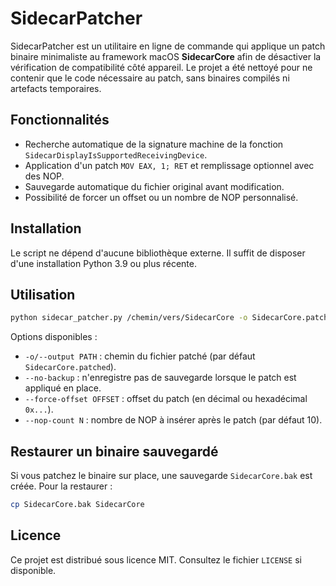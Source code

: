 # SidecarPatcher

SidecarPatcher est un utilitaire en ligne de commande qui applique un patch binaire
minimaliste au framework macOS **SidecarCore** afin de désactiver la vérification de
compatibilité côté appareil. Le projet a été nettoyé pour ne contenir que le code
nécessaire au patch, sans binaires compilés ni artefacts temporaires.

## Fonctionnalités

- Recherche automatique de la signature machine de la fonction
  `SidecarDisplayIsSupportedReceivingDevice`.
- Application d'un patch `MOV EAX, 1; RET` et remplissage optionnel avec des NOP.
- Sauvegarde automatique du fichier original avant modification.
- Possibilité de forcer un offset ou un nombre de NOP personnalisé.

## Installation

Le script ne dépend d'aucune bibliothèque externe. Il suffit de disposer d'une
installation Python 3.9 ou plus récente.

## Utilisation

```bash
python sidecar_patcher.py /chemin/vers/SidecarCore -o SidecarCore.patched
```

Options disponibles :

- `-o/--output PATH` : chemin du fichier patché (par défaut `SidecarCore.patched`).
- `--no-backup` : n'enregistre pas de sauvegarde lorsque le patch est appliqué en place.
- `--force-offset OFFSET` : offset du patch (en décimal ou hexadécimal `0x...`).
- `--nop-count N` : nombre de NOP à insérer après le patch (par défaut 10).

## Restaurer un binaire sauvegardé

Si vous patchez le binaire sur place, une sauvegarde `SidecarCore.bak` est créée.
Pour la restaurer :

```bash
cp SidecarCore.bak SidecarCore
```

## Licence

Ce projet est distribué sous licence MIT. Consultez le fichier `LICENSE` si disponible.
